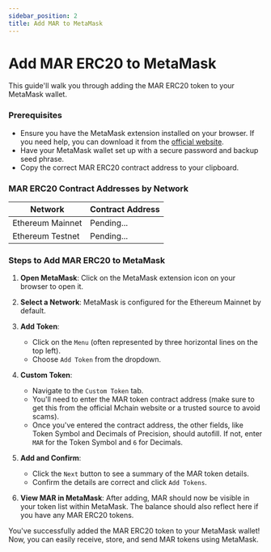 ```yaml
---
sidebar_position: 2
title: Add MAR to MetaMask
---
```


# Add MAR ERC20 to MetaMask

This guide'll walk you through adding the MAR ERC20 token to your MetaMask wallet.

### Prerequisites

- Ensure you have the MetaMask extension installed on your browser. If you need help, you can download it from the [official website](https://metamask.io/).
- Have your MetaMask wallet set up with a secure password and backup seed phrase.
- Copy the correct MAR ERC20 contract address to your clipboard.

### MAR ERC20 Contract Addresses by Network

| Network     | Contract Address |
|-------------|------------------|
| Ethereum Mainnet | Pending...       |
| Ethereum Testnet | Pending...       |

### Steps to Add MAR ERC20 to MetaMask

1. **Open MetaMask**: Click on the MetaMask extension icon on your browser to open it.

2. **Select a Network**: MetaMask is configured for the Ethereum Mainnet by default.

3. **Add Token**: 
    - Click on the `Menu` (often represented by three horizontal lines on the top left).
    - Choose `Add Token` from the dropdown.

4. **Custom Token**: 
    - Navigate to the `Custom Token` tab.
    - You'll need to enter the MAR token contract address (make sure to get this from the official Mchain website or a trusted source to avoid scams). 
    - Once you've entered the contract address, the other fields, like Token Symbol and Decimals of Precision, should autofill. If not, enter `MAR` for the Token Symbol and `6` for Decimals.

5. **Add and Confirm**: 
    - Click the `Next` button to see a summary of the MAR token details.
    - Confirm the details are correct and click `Add Tokens`.

6. **View MAR in MetaMask**: After adding, MAR should now be visible in your token list within MetaMask. The balance should also reflect here if you have any MAR ERC20 tokens.

You've successfully added the MAR ERC20 token to your MetaMask wallet! Now, you can easily receive, store, and send MAR tokens using MetaMask.


